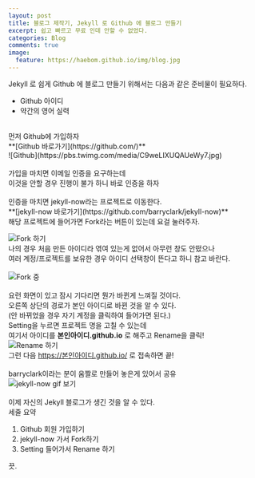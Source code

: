 ```yaml
---
layout: post
title: 블로그 제작기, Jekyll 로 Github 에 블로그 만들기
excerpt: 쉽고 빠르고 무료 인데 안할 수 없었다.
categories: Blog
comments: true
image:
  feature: https://haebom.github.io/img/blog.jpg
---
```


Jekyll 로 쉽게 Github 에 블로그 만들기 위해서는 다음과 같은 준비물이 필요하다.
* Github 아이디
* 약간의 영어 실력

<br>
먼저 Github에 가입하자<br>
**[Github 바로가기](https://github.com/)**<br>
![Github](https://pbs.twimg.com/media/C9weLIXUQAUeWy7.jpg)<br>
<br>
가입을 마치면 이메일 인증을 요구하는데<br>
이것을 안할 경우 진행이 불가 하니 바로 인증을 하자<br>
<br>
인증을 마치면 jekyll-now라는 프로젝트로 이동한다.<br>
**[jekyll-now 바로가기](https://github.com/barryclark/jekyll-now)**<br>
해당 프로젝트에 들어가면 Fork라는 버튼이 있는데 요걸 눌러주자.<br>

![Fork 하기](https://pbs.twimg.com/media/C9wiZN8UIAAbSCZ.jpg)<br>
나의 경우 처음 만든 아이디라 엮여 있는게 없어서 아무런 창도 안떴으나<br>
여러 계정/프로젝트를 보유한 경우 아이디 선택창이 뜬다고 하니 참고 바란다.<br>
<br>
![Fork 중](https://pbs.twimg.com/media/C9wiZN9U0AEehLr.jpg)<br>
<br>
요런 화면이 있고 잠시 기다리면 뭔가 바뀐게 느껴질 것이다.<br>
오른쪽 상단의 경로가 본인 아이디로 바뀐 것을 알 수 있다.<br>
(안 바뀌었을 경우 자기 계정을 클릭하여 들어가면 된다.)<br>
Setting을 누르면 프로젝트 명을 고칠 수 있는데<br>
여기서 아이디를 **본인아이디.github.io** 로 해주고 Rename을 클릭!<br>
![Rename 하기](https://pbs.twimg.com/media/C9wiZN9UMAAl47E.jpg)<br>
그런 다음 https://본인아이디.github.io/ 로 접속하면 끝!<br>
<br>
barryclark이라는 분이 움짤로 만들어 놓은게 있어서 공유<br>
![jekyll-now gif 보기](https://raw.githubusercontent.com/haebom/haebom.github.io/master/images/step1.gif)<br>
<br>
이제 자신의 Jekyll 블로그가 생긴 것을 알 수 있다.<br>
세줄 요약
1. Github 회원 가입하기
2. jekyll-now 가서 Fork하기
3. Setting 들어가서 Rename 하기

끗.<br>
